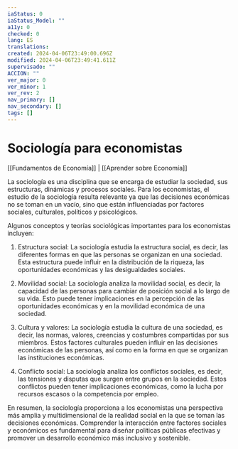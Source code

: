 ```yaml
---
iaStatus: 0
iaStatus_Model: ""
a11y: 0
checked: 0
lang: ES
translations: 
created: 2024-04-06T23:49:00.696Z
modified: 2024-04-06T23:49:41.611Z
supervisado: ""
ACCION: ""
ver_major: 0
ver_minor: 1
ver_rev: 2
nav_primary: []
nav_secondary: []
tags: []
---
```

# Sociología para economistas

[[Fundamentos de Economía]] | [[Aprender sobre Economía]]

La sociología es una disciplina que se encarga de estudiar la sociedad, sus estructuras, dinámicas y procesos sociales. Para los economistas, el estudio de la sociología resulta relevante ya que las decisiones económicas no se toman en un vacío, sino que están influenciadas por factores sociales, culturales, políticos y psicológicos.

Algunos conceptos y teorías sociológicas importantes para los economistas incluyen:

1. Estructura social: La sociología estudia la estructura social, es decir, las diferentes formas en que las personas se organizan en una sociedad. Esta estructura puede influir en la distribución de la riqueza, las oportunidades económicas y las desigualdades sociales.

2. Movilidad social: La sociología analiza la movilidad social, es decir, la capacidad de las personas para cambiar de posición social a lo largo de su vida. Esto puede tener implicaciones en la percepción de las oportunidades económicas y en la movilidad económica de una sociedad.

3. Cultura y valores: La sociología estudia la cultura de una sociedad, es decir, las normas, valores, creencias y costumbres compartidas por sus miembros. Estos factores culturales pueden influir en las decisiones económicas de las personas, así como en la forma en que se organizan las instituciones económicas.

4. Conflicto social: La sociología analiza los conflictos sociales, es decir, las tensiones y disputas que surgen entre grupos en la sociedad. Estos conflictos pueden tener implicaciones económicas, como la lucha por recursos escasos o la competencia por empleo.

En resumen, la sociología proporciona a los economistas una perspectiva más amplia y multidimensional de la realidad social en la que se toman las decisiones económicas. Comprender la interacción entre factores sociales y económicos es fundamental para diseñar políticas públicas efectivas y promover un desarrollo económico más inclusivo y sostenible.
